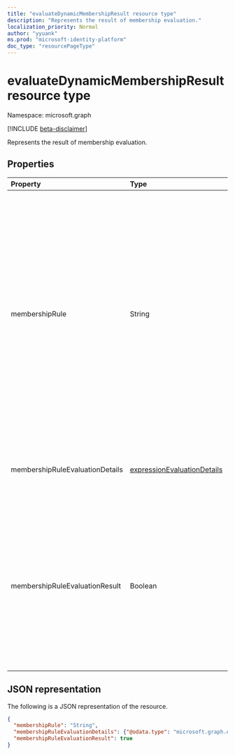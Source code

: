 ```yaml
---
title: "evaluateDynamicMembershipResult resource type"
description: "Represents the result of membership evaluation."
localization_priority: Normal
author: "yyuank"
ms.prod: "microsoft-identity-platform"
doc_type: "resourcePageType"
---
```


# evaluateDynamicMembershipResult resource type

Namespace: microsoft.graph

[!INCLUDE [beta-disclaimer](../../includes/beta-disclaimer.md)]

Represents the result of membership evaluation.

## Properties

| Property | Type | Description |
|:-------- |:---- |:----------- |
| membershipRule | String | If a group ID is provided, the value is the membership rule for the group. If a group ID is not provided, the value is the membership rule that was provided as a parameter. For more information, see [Dynamic membership rules for groups in Azure Active Directory](/azure/active-directory/users-groups-roles/groups-dynamic-membership). |
| membershipRuleEvaluationDetails | [expressionEvaluationDetails](expressionevaluationdetails.md) | Provides a detailed anaylsis of the membership evaluation result. |
| membershipRuleEvaluationResult | Boolean | The value is `true` if the user or device is a member of the group. The value can also be `true` if a membership rule was provided and the user or device passes the rule evaluation; otherwise `false`. |

## JSON representation

The following is a JSON representation of the resource.

<!-- {
  "blockType": "resource",
  "optionalProperties": [

  ],
  "@odata.type": "microsoft.graph.evaluateDynamicMembershipResult",
  "baseType": null
}-->

```json
{
  "membershipRule": "String",
  "membershipRuleEvaluationDetails": {"@odata.type": "microsoft.graph.expressionEvaluationDetails"},
  "membershipRuleEvaluationResult": true
}
```

<!-- uuid: 16cd6b66-4b1a-43a1-adaf-3a886856ed98
2019-02-04 14:57:30 UTC -->
<!-- {
  "type": "#page.annotation",
  "description": "evaluateDynamicMembershipResult resource",
  "keywords": "",
  "section": "documentation",
  "tocPath": ""
}-->